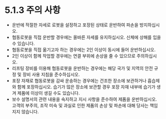 # 5.1.3 주의 사항

* 운반에 적절한 자세로 로봇을 설정하고 포장된 상태로 운반하여 파손을 방지하십시오.
* 협동로봇을 직접 운반할 경우에는 올바른 자세를 유지하십시오. 신체에 상해를 입을 수 있습니다.
* 협동로봇을 직접 옮기고자 하는 경우에는 2인 이상이 동시에 들어 운반하십시오.
* 2인 이상이 함께 작업할 경우에는 연결 부위에 손상을 줄 수 있으므로 주의하십시오.
* 리프팅 장비를 이용해 협동로봇을 운반하는 경우에는 해당 국가 및 지역의 안전 규정 및 장비 사용 지침을 준수하십시오.
* 포장 자재로 협동로봇을 감싸 운송하는 경우에는 건조한 장소에 보관하거나 흡습제와 함께 포장하십시오. 습기가 많은 장소에 보관할 경우 포장 자재 내부에 습기가 생겨 제품에 이상이 생길 수도 있습니다.
* 보수 설명서의 관련 내용을 숙지하고 지시 사항을 준수하여 제품을 운반하십시오. 고객의 부주의, 조작 미숙 및 과실로 인한 제품의 손상 및 파손에 대해 당사는 책임지지 않습니다.
